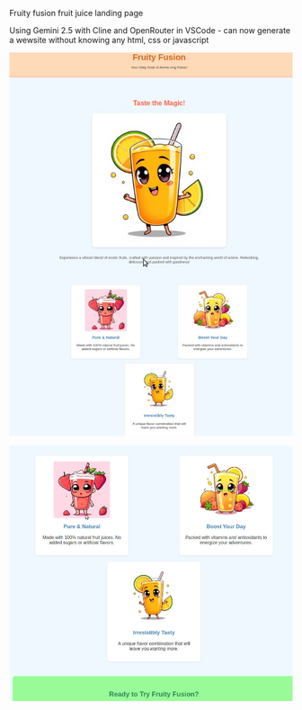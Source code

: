 Fruity fusion fruit juice landing page

Using Gemini 2.5 with Cline and OpenRouter in VSCode - can now generate a wewsite without knowing any html, css or javascript

![Juice](images/Landing_Page.jpeg)

![More Juice](images/Landing_Page_b.jpeg)


